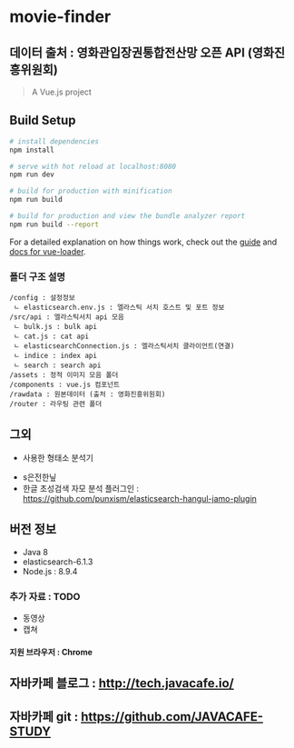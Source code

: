 # movie-finder

## 데이터 출처 : 영화관입장권통합전산망 오픈 API (영화진흥위원회)

> A Vue.js project

## Build Setup

``` bash
# install dependencies
npm install

# serve with hot reload at localhost:8080
npm run dev

# build for production with minification
npm run build

# build for production and view the bundle analyzer report
npm run build --report
```

For a detailed explanation on how things work, check out the [guide](http://vuejs-templates.github.io/webpack/) and [docs for vue-loader](http://vuejs.github.io/vue-loader).

### 폴더 구조 설명
~~~
/config : 설정정보
 ㄴ elasticsearch.env.js : 엘라스틱 서치 호스트 및 포트 정보
/src/api : 엘라스틱서치 api 모음
 ㄴ bulk.js : bulk api
 ㄴ cat.js : cat api
 ㄴ elasticsearchConnection.js : 엘라스틱서치 클라이언트(연결)
 ㄴ indice : index api
 ㄴ search : search api
/assets : 정적 이미지 모음 폴더
/components : vue.js 컴포넌트
/rawdata : 원본데이터 (출처 : 영화진흥위원회)
/router : 라우팅 관련 폴더
 ~~~ 

## 그외
* 사용한 형태소 분석기
- s은전한닢
- 한글 초성검색 자모 분석 플러그인 : https://github.com/punxism/elasticsearch-hangul-jamo-plugin

## 버전 정보
* Java 8
* elasticsearch-6.1.3
* Node.js : 8.9.4

### 추가 자료 : TODO
* 동영상
* 캡쳐

#### 지원 브라우저 : Chrome

## 자바카페 블로그 : http://tech.javacafe.io/
## 자바카페 git : https://github.com/JAVACAFE-STUDY
